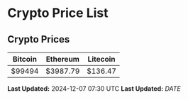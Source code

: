 # Crypto Price List

## Crypto Prices
| Bitcoin | Ethereum | Litecoin |
| ------- | -------- | -------- |
| $99494 | $3987.79 | $136.47 |
**Last Updated:** 2024-12-07 07:30 UTC
**Last Updated:** $DATE$
